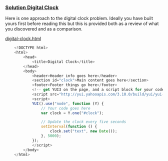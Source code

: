 

### [Solution Digital Clock](solution-digital-clock.html)


Here is one approach to the digital clock problem.  Ideally you have built yours first before reading this but this is provided
both as a review of what you discovered and as a comparison.

[digital-clock.html](digital-clock.html)
```JavaScript
    <!DOCTYPE html>
    <html>
        <head>
            <title>Digital Clock</title>
        </head>
        <body>
            <header>Header info goes here</header>
            <section id="clock">Main content goes here</section>
            <footer>Footer things go here</footer>
            <!-- get YUI3 on the page, and a script block for your code -->
            <script src="http://yui.yahooapis.com/3.10.0/build/yui/yui-min.js"></script>
            <script>
            YUI().use("node", function (Y) {
                // Your code goes here
                var clock = Y.one("#clock");

                // Update the clock every five seconds
                setInterval(function () {
                    clock.set("text", new Date());
                }, 5000);
            });
            </script>
        </body>
    </html>
    
```


